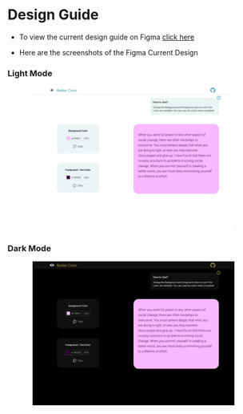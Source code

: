 # Design Guide

- To view the current design guide on Figma [click here](https://www.figma.com/file/q4sy8aFjozTb1XaJKc13jk/Better-Color?node-id=0%3A1)

- Here are the screenshots of the Figma Current Design


### Light Mode
<p align="center"><img src="public\assets\img\Redesign.png" height="50%" width="80%" /></p>

### Dark Mode
<p align="center"><img src="public\assets\img\Redesign - Dark.png" height="50%" width="80%" /></p>